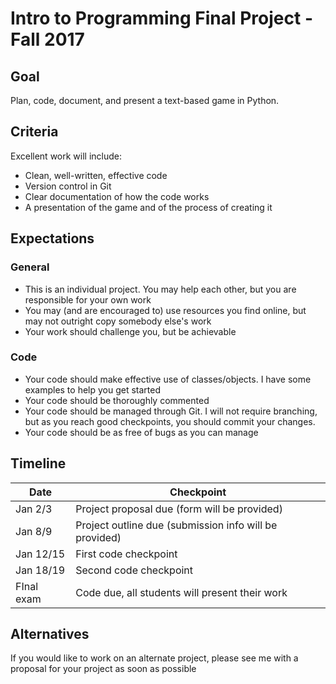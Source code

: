 # Intro to Programming Final Project - Fall 2017

## Goal

Plan, code, document, and present a text-based game in Python.

## Criteria

Excellent work will include:

* Clean, well-written, effective code
* Version control in Git
* Clear documentation of how the code works
* A presentation of the game and of the process of creating it

## Expectations

### General

* This is an individual project. You may help each other, but you are responsible for your own work
* You may (and are encouraged to) use resources you find online, but may not outright copy somebody else's work
* Your work should challenge you, but be achievable

### Code

* Your code should make effective use of classes/objects. I have some examples to help you get started
* Your code should be thoroughly commented
* Your code should be managed through Git. I will not require branching, but as you reach good checkpoints, you should commit your changes.
* Your code should be as free of bugs as you can manage

## Timeline

| Date | Checkpoint |
|------|------------|
| Jan 2/3 | Project proposal due (form will be provided)|
| Jan 8/9 | Project outline due (submission info will be provided) |
| Jan 12/15 | First code checkpoint |
| Jan 18/19 | Second code checkpoint |
| FInal exam | Code due, all students will present their work |

## Alternatives

If you would like to work on an alternate project, please see me with a proposal for your project as soon as possible